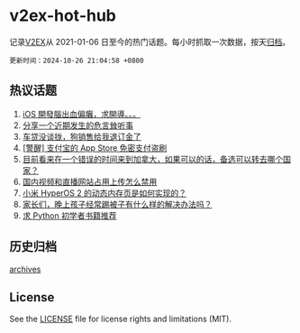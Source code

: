 # v2ex-hot-hub

 记录[V2EX](https://www.v2ex.com/)从 2021-01-06 日至今的热门话题。每小时抓取一次数据，按天[归档](archives)。

`更新时间：2024-10-26 21:04:58 +0800`

## 热议话题

1. [iOS 開發腦出血偏癱，求開導。。。](https://www.v2ex.com/t/1083851)
1. [分享一个近期发生的危言耸听事](https://www.v2ex.com/t/1083781)
1. [车贷没谈拢，狗销售给我退订金了](https://www.v2ex.com/t/1083714)
1. [[警醒] 支付宝的 App Store 免密支付盗刷](https://www.v2ex.com/t/1083796)
1. [目前看来在一个错误的时间来到加拿大，如果可以的话，备选可以转去哪个国家？](https://www.v2ex.com/t/1083809)
1. [国内视频和直播网站占用上传怎么禁用](https://www.v2ex.com/t/1083778)
1. [小米 HyperOS 2 的动态内存页是如何实现的？](https://www.v2ex.com/t/1083766)
1. [家长们，晚上孩子经常踢被子有什么样的解决办法吗？](https://www.v2ex.com/t/1083815)
1. [求 Python 初学者书籍推荐](https://www.v2ex.com/t/1083754)

## 历史归档

[archives](archives)

## License

See the [LICENSE](LICENSE) file for license rights and limitations (MIT).
